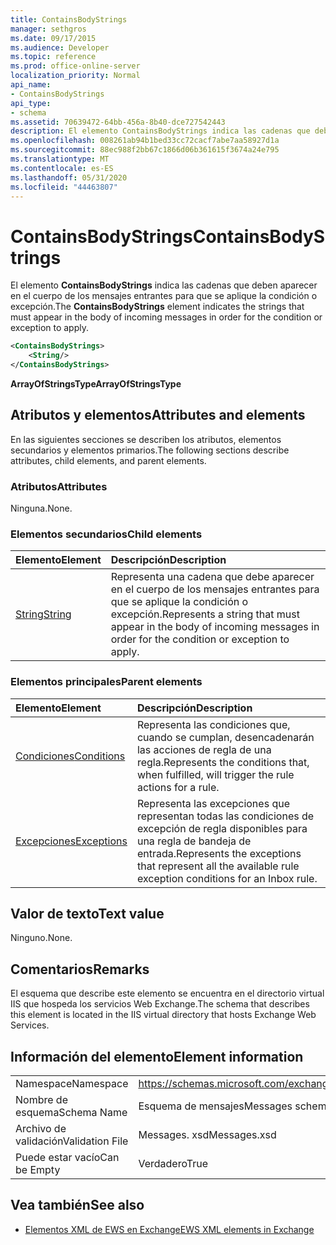 ```yaml
---
title: ContainsBodyStrings
manager: sethgros
ms.date: 09/17/2015
ms.audience: Developer
ms.topic: reference
ms.prod: office-online-server
localization_priority: Normal
api_name:
- ContainsBodyStrings
api_type:
- schema
ms.assetid: 70639472-64bb-456a-8b40-dce727542443
description: El elemento ContainsBodyStrings indica las cadenas que deben aparecer en el cuerpo de los mensajes entrantes para que se aplique la condición o excepción.
ms.openlocfilehash: 008261ab94b1bed33cc72cacf7abe7aa58927d1a
ms.sourcegitcommit: 88ec988f2bb67c1866d06b361615f3674a24e795
ms.translationtype: MT
ms.contentlocale: es-ES
ms.lasthandoff: 05/31/2020
ms.locfileid: "44463807"
---
```

# <a name="containsbodystrings"></a><span data-ttu-id="2d8aa-103">ContainsBodyStrings</span><span class="sxs-lookup"><span data-stu-id="2d8aa-103">ContainsBodyStrings</span></span>

<span data-ttu-id="2d8aa-104">El elemento **ContainsBodyStrings** indica las cadenas que deben aparecer en el cuerpo de los mensajes entrantes para que se aplique la condición o excepción.</span><span class="sxs-lookup"><span data-stu-id="2d8aa-104">The **ContainsBodyStrings** element indicates the strings that must appear in the body of incoming messages in order for the condition or exception to apply.</span></span> 
  
```XML
<ContainsBodyStrings>
    <String/>
</ContainsBodyStrings>
```

 <span data-ttu-id="2d8aa-105">**ArrayOfStringsType**</span><span class="sxs-lookup"><span data-stu-id="2d8aa-105">**ArrayOfStringsType**</span></span>
## <a name="attributes-and-elements"></a><span data-ttu-id="2d8aa-106">Atributos y elementos</span><span class="sxs-lookup"><span data-stu-id="2d8aa-106">Attributes and elements</span></span>

<span data-ttu-id="2d8aa-107">En las siguientes secciones se describen los atributos, elementos secundarios y elementos primarios.</span><span class="sxs-lookup"><span data-stu-id="2d8aa-107">The following sections describe attributes, child elements, and parent elements.</span></span>
  
### <a name="attributes"></a><span data-ttu-id="2d8aa-108">Atributos</span><span class="sxs-lookup"><span data-stu-id="2d8aa-108">Attributes</span></span>

<span data-ttu-id="2d8aa-109">Ninguna.</span><span class="sxs-lookup"><span data-stu-id="2d8aa-109">None.</span></span>
  
### <a name="child-elements"></a><span data-ttu-id="2d8aa-110">Elementos secundarios</span><span class="sxs-lookup"><span data-stu-id="2d8aa-110">Child elements</span></span>

|<span data-ttu-id="2d8aa-111">**Elemento**</span><span class="sxs-lookup"><span data-stu-id="2d8aa-111">**Element**</span></span>|<span data-ttu-id="2d8aa-112">**Descripción**</span><span class="sxs-lookup"><span data-stu-id="2d8aa-112">**Description**</span></span>|
|:-----|:-----|
|[<span data-ttu-id="2d8aa-113">String</span><span class="sxs-lookup"><span data-stu-id="2d8aa-113">String</span></span>](string.md) <br/> |<span data-ttu-id="2d8aa-114">Representa una cadena que debe aparecer en el cuerpo de los mensajes entrantes para que se aplique la condición o excepción.</span><span class="sxs-lookup"><span data-stu-id="2d8aa-114">Represents a string that must appear in the body of incoming messages in order for the condition or exception to apply.</span></span>  <br/> |
   
### <a name="parent-elements"></a><span data-ttu-id="2d8aa-115">Elementos principales</span><span class="sxs-lookup"><span data-stu-id="2d8aa-115">Parent elements</span></span>

|<span data-ttu-id="2d8aa-116">**Elemento**</span><span class="sxs-lookup"><span data-stu-id="2d8aa-116">**Element**</span></span>|<span data-ttu-id="2d8aa-117">**Descripción**</span><span class="sxs-lookup"><span data-stu-id="2d8aa-117">**Description**</span></span>|
|:-----|:-----|
|[<span data-ttu-id="2d8aa-118">Condiciones</span><span class="sxs-lookup"><span data-stu-id="2d8aa-118">Conditions</span></span>](conditions.md) <br/> |<span data-ttu-id="2d8aa-119">Representa las condiciones que, cuando se cumplan, desencadenarán las acciones de regla de una regla.</span><span class="sxs-lookup"><span data-stu-id="2d8aa-119">Represents the conditions that, when fulfilled, will trigger the rule actions for a rule.</span></span>  <br/> |
|[<span data-ttu-id="2d8aa-120">Excepciones</span><span class="sxs-lookup"><span data-stu-id="2d8aa-120">Exceptions</span></span>](exceptions.md) <br/> |<span data-ttu-id="2d8aa-121">Representa las excepciones que representan todas las condiciones de excepción de regla disponibles para una regla de bandeja de entrada.</span><span class="sxs-lookup"><span data-stu-id="2d8aa-121">Represents the exceptions that represent all the available rule exception conditions for an Inbox rule.</span></span>  <br/> |
   
## <a name="text-value"></a><span data-ttu-id="2d8aa-122">Valor de texto</span><span class="sxs-lookup"><span data-stu-id="2d8aa-122">Text value</span></span>

<span data-ttu-id="2d8aa-123">Ninguno.</span><span class="sxs-lookup"><span data-stu-id="2d8aa-123">None.</span></span>
  
## <a name="remarks"></a><span data-ttu-id="2d8aa-124">Comentarios</span><span class="sxs-lookup"><span data-stu-id="2d8aa-124">Remarks</span></span>

<span data-ttu-id="2d8aa-125">El esquema que describe este elemento se encuentra en el directorio virtual IIS que hospeda los servicios Web Exchange.</span><span class="sxs-lookup"><span data-stu-id="2d8aa-125">The schema that describes this element is located in the IIS virtual directory that hosts Exchange Web Services.</span></span>
  
## <a name="element-information"></a><span data-ttu-id="2d8aa-126">Información del elemento</span><span class="sxs-lookup"><span data-stu-id="2d8aa-126">Element information</span></span>

|||
|:-----|:-----|
|<span data-ttu-id="2d8aa-127">Namespace</span><span class="sxs-lookup"><span data-stu-id="2d8aa-127">Namespace</span></span>  <br/> |https://schemas.microsoft.com/exchange/services/2006/messages  <br/> |
|<span data-ttu-id="2d8aa-128">Nombre de esquema</span><span class="sxs-lookup"><span data-stu-id="2d8aa-128">Schema Name</span></span>  <br/> |<span data-ttu-id="2d8aa-129">Esquema de mensajes</span><span class="sxs-lookup"><span data-stu-id="2d8aa-129">Messages schema</span></span>  <br/> |
|<span data-ttu-id="2d8aa-130">Archivo de validación</span><span class="sxs-lookup"><span data-stu-id="2d8aa-130">Validation File</span></span>  <br/> |<span data-ttu-id="2d8aa-131">Messages. xsd</span><span class="sxs-lookup"><span data-stu-id="2d8aa-131">Messages.xsd</span></span>  <br/> |
|<span data-ttu-id="2d8aa-132">Puede estar vacío</span><span class="sxs-lookup"><span data-stu-id="2d8aa-132">Can be Empty</span></span>  <br/> |<span data-ttu-id="2d8aa-133">Verdadero</span><span class="sxs-lookup"><span data-stu-id="2d8aa-133">True</span></span>  <br/> |
   
## <a name="see-also"></a><span data-ttu-id="2d8aa-134">Vea también</span><span class="sxs-lookup"><span data-stu-id="2d8aa-134">See also</span></span>



- [<span data-ttu-id="2d8aa-135">Elementos XML de EWS en Exchange</span><span class="sxs-lookup"><span data-stu-id="2d8aa-135">EWS XML elements in Exchange</span></span>](ews-xml-elements-in-exchange.md)

